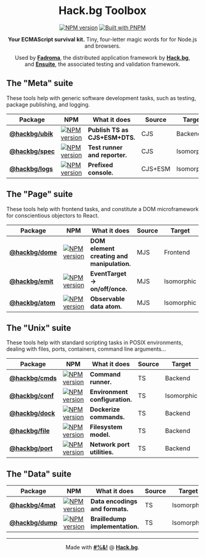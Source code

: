 <div align="center">

# Hack.bg Toolbox

[![NPM version](https://img.shields.io/npm/v/@hackbg/toolbox?color=9013fe&label=@hackbg/toolbox&style=for-the-badge)](https://www.npmjs.com/package/@hackbg/toolbox)
[![Built with PNPM](https://img.shields.io/badge/Built%20with-PNPM-%239013fe?style=for-the-badge)](https://pnpm.io)

**Your ECMAScript survival kit.** Tiny, four-letter magic words for for Node.js and browsers.

Used by [**Fadroma**](https://github.com/hackbg/fadroma), the distributed application framework by [**Hack.bg**](https://foss.hack.bg),<br>
and [**Ensuite**](https://github.com/hackbg/ensuite), the associated testing and validation framework.

</div>

## The "Meta" suite

These tools help with generic software development tasks,
such as testing, package publishing, and logging.

<div align="center">

|Package|NPM|What it does|Source|Target|
|---|---|---|---|---|
|[**@hackbg/ubik**](./ubik/README.md)|[![NPM version](https://img.shields.io/npm/v/@hackbg/ubik?color=9013fe&label=&style=for-the-badge)](https://www.npmjs.com/package/@hackbg/ubik)|**Publish TS as CJS+ESM+DTS.**  |CJS    |Backend   |
|[**@hackbg/spec**](./spec/README.md)|[![NPM version](https://img.shields.io/npm/v/@hackbg/spec?color=9013fe&label=&style=for-the-badge)](https://www.npmjs.com/package/@hackbg/spec)|**Test runner and reporter.**   |CJS    |Isomorphic|
|[**@hackbg/logs**](./logs/README.md)|[![NPM version](https://img.shields.io/npm/v/@hackbg/logs?color=9013fe&label=&style=for-the-badge)](https://www.npmjs.com/package/@hackbg/logs)|**Prefixed console.**           |CJS+ESM|Isomorphic|

</div>

## The "Page" suite

These tools help with frontend tasks, and constitute a
DOM microframework for conscientious objectors to React.

<div align="center">

|Package|NPM|What it does|Source|Target|
|---|---|---|---|---|
|[**@hackbg/dome**](./dome/README.md)|[![NPM version](https://img.shields.io/npm/v/@hackbg/dome?color=9013fe&label=&style=for-the-badge)](https://www.npmjs.com/package/@hackbg/dome)|**DOM element creating and manipulation.**|MJS|Frontend  |
|[**@hackbg/emit**](./emit/README.md)|[![NPM version](https://img.shields.io/npm/v/@hackbg/emit?color=9013fe&label=&style=for-the-badge)](https://www.npmjs.com/package/@hackbg/emit)|**EventTarget -> on/off/once.**           |MJS|Isomorphic|
|[**@hackbg/atom**](./atom/README.md)|[![NPM version](https://img.shields.io/npm/v/@hackbg/atom?color=9013fe&label=&style=for-the-badge)](https://www.npmjs.com/package/@hackbg/atom)|**Observable data atom.**                 |MJS|Isomorphic|

</div>

## The "Unix" suite

These tools help with standard scripting tasks in POSIX environments,
dealing with files, ports, containers, command line arguments...

<div align="center">

|Package|NPM|What it does|Source|Target|
|---|---|---|---|---|
|[**@hackbg/cmds**](./cmds/README.md)|[![NPM version](https://img.shields.io/npm/v/@hackbg/cmds?color=9013fe&label=&style=for-the-badge)](https://www.npmjs.com/package/@hackbg/cmds)|**Command runner.**             |TS     |Backend   |
|[**@hackbg/conf**](./conf/README.md)|[![NPM version](https://img.shields.io/npm/v/@hackbg/conf?color=9013fe&label=&style=for-the-badge)](https://www.npmjs.com/package/@hackbg/conf)|**Environment configuration.**  |TS     |Isomorphic|
|[**@hackbg/dock**](./dock/README.md)|[![NPM version](https://img.shields.io/npm/v/@hackbg/dock?color=9013fe&label=&style=for-the-badge)](https://www.npmjs.com/package/@hackbg/dock)|**Dockerize commands.**         |TS     |Backend   |
|[**@hackbg/file**](./file/README.md)|[![NPM version](https://img.shields.io/npm/v/@hackbg/file?color=9013fe&label=&style=for-the-badge)](https://www.npmjs.com/package/@hackbg/file)|**Filesystem model.**           |TS     |Backend   |
|[**@hackbg/port**](./port/README.md)|[![NPM version](https://img.shields.io/npm/v/@hackbg/port?color=9013fe&label=&style=for-the-badge)](https://www.npmjs.com/package/@hackbg/port)|**Network port utilities.**     |TS     |Backend   |

</div>

## The "Data" suite

<div align="center">

|Package|NPM|What it does|Source|Target|
|---|---|---|---|---|
|[**@hackbg/4mat**](./4mat/README.md)|[![NPM version](https://img.shields.io/npm/v/@hackbg/4mat?color=9013fe&label=&style=for-the-badge)](https://www.npmjs.com/package/@hackbg/4mat)|**Data encodings and formats.** |TS     |Isomorphic|
|[**@hackbg/dump**](./dump/README.md)|[![NPM version](https://img.shields.io/npm/v/@hackbg/dump?color=9013fe&label=&style=for-the-badge)](https://www.npmjs.com/package/@hackbg/dump)|**Brailledump implementation.** |TS     |Isomorphic|

</div>

---

<div align="center">

Made with [**#%&!**](https://foss.hack.bg) @ [**Hack.bg**](https://hack.bg).

</div>
